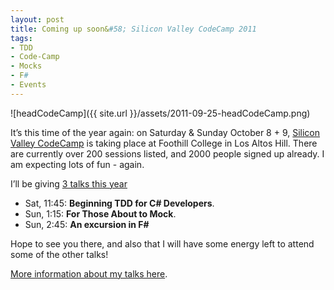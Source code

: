 ```yaml
---
layout: post
title: Coming up soon&#58; Silicon Valley CodeCamp 2011
tags:
- TDD
- Code-Camp
- Mocks
- F#
- Events
---
```


![headCodeCamp]({{ site.url }}/assets/2011-09-25-headCodeCamp.png)

It’s this time of the year again: on Saturday & Sunday October 8 + 9, [Silicon Valley CodeCamp](http://www.siliconvalley-codecamp.com/) is taking place at Foothill College in Los Altos Hill. There are currently over 200 sessions listed, and 2000 people signed up already. I am expecting lots of fun - again.  

I’ll be giving [3 talks this year](http://www.siliconvalley-codecamp.com/Sessions.aspx?AttendeeId=583)      

* Sat, 11:45: **Beginning TDD for C# Developers**.    
* Sun, 1:15: **For Those About to Mock**.     
* Sun, 2:45: **An excursion in F#**   
 
Hope to see you there, and also that I will have some energy left to attend some of the other talks!  

[More information about my talks here](http://www.siliconvalley-codecamp.com/Sessions.aspx?AttendeeId=583).
